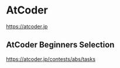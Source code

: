 # AtCoder

https://atcoder.jp

## AtCoder Beginners Selection

https://atcoder.jp/contests/abs/tasks
